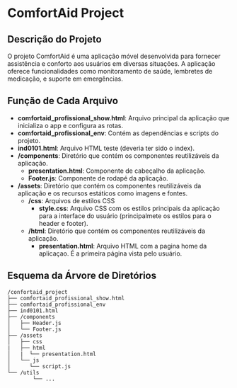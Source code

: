 # ComfortAid Project

## Descrição do Projeto

O projeto ComfortAid é uma aplicação móvel desenvolvida para fornecer assistência e conforto aos usuários em diversas situações. A aplicação oferece funcionalidades como monitoramento de saúde, lembretes de medicação, e suporte em emergências.

## Função de Cada Arquivo

- **comfortaid_profissional_show.html**: Arquivo principal da aplicação que inicializa o app e configura as rotas.
- **comfortaid_profissional_env**: Contém as dependências e scripts do projeto.
- **ind0101.html**: Arquivo HTML teste (deveria ter sido o index).
- **/components**: Diretório que contém os componentes reutilizáveis da aplicação.
    - **presentation.html**: Componente de cabeçalho da aplicação.
    - **Footer.js**: Componente de rodapé da aplicação.
- **/assets**: Diretório que contém os componentes reutilizáveis da aplicação e os recursos estáticos como imagens e fontes.
    - **/css**: Arquivos de estilos CSS 
        - **style.css**: Arquivo CSS com os estilos principais da aplicação para a interface do usuário (principalmete os estilos para o header e footer).
    - **/html**: Diretório que contém os componentes reutilizáveis da aplicação.
        - **presentation.html**: Arquivo HTML com a pagina home da aplicaçao. É a primeira página vista pelo usuário.

## Esquema da Árvore de Diretórios

```
/confortaid_project
├── comfortaid_profissional_show.html
├── comfortaid_profissional_env
├── ind0101.html
├── /components
│   ├── Header.js
│   └── Footer.js
├── /assets
│   ├── css
|   ├── html
│   |  └── presentation.html
│   └── js
│      └── script.js
└── /utils
        └── ...
```